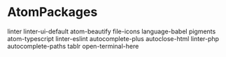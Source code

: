 # AtomPackages

linter
linter-ui-default
atom-beautify
file-icons
language-babel
pigments
atom-typescript
linter-eslint
autocomplete-plus
autoclose-html
linter-php
autocomplete-paths
tablr
open-terminal-here
